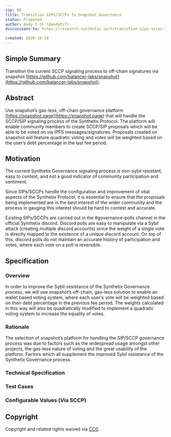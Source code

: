 ```yaml
---
sip: 90
title: Transition SIPs/SCCPs to Snapshot Governance
status: Proposed
author: Andy T CF (@andytcf)
discussions-to: https://research.synthetix.io/t/transition-sips-sccps-to-snapshot-governance/209

created: 2020-10-14
---
```


<!--You can leave these HTML comments in your merged SIP and delete the visible duplicate text guides, they will not appear and may be helpful to refer to if you edit it again. This is the suggested template for new SIPs. Note that an SIP number will be assigned by an editor. When opening a pull request to submit your SIP, please use an abbreviated title in the filename, `sip-draft_title_abbrev.md`. The title should be 44 characters or less.-->

## Simple Summary

<!--"If you can't explain it simply, you don't understand it well enough." Simply describe the outcome the proposed changes intends to achieve. This should be non-technical and accessible to a casual community member.-->

Transition the current SCCP signaling process to off-chain signatures via snapshot [https://github.com/balancer-labs/snapshot](https://github.com/balancer-labs/snapshot).

## Abstract

<!--A short (~200 word) description of the proposed change, the abstract should clearly describe the proposed change. This is what *will* be done if the SIP is implemented, not *why* it should be done or *how* it will be done. If the SIP proposes deploying a new contract, write, "we propose to deploy a new contract that will do x".-->

Use snapshot’s gas-less, off-chain governance platform [https://snapshot.page](https://snapshot.page) that will handle the SCCP/SIP signaling process of the Synthetix Protocol. The platform will enable community members to create SCCP/SIP proposals which will be able to be voted on via IPFS messages/signatures. Proposals created on snapshot will feature quadratic voting and votes will be weighted based on the user’s debt percentage in the last fee period.

## Motivation

<!--This is the problem statement. This is the *why* of the SIP. It should clearly explain *why* the current state of the protocol is inadequate.  It is critical that you explain *why* the change is needed, if the SIP proposes changing how something is calculated, you must address *why* the current calculation is innaccurate or wrong. This is not the place to describe how the SIP will address the issue!-->

The current Synthetix Governance signaling process is non-sybil resistant, easy to contest, and not a good indicator of community participation and sentiment.

Since SIPs/SCCPs handle the configuration and improvement of vital aspects of the Synthetix Protocol, it is essential to ensure that the proposals being implemented are in the best interest of the wider community and the process in gauging this interest should be hard to contest and accurate.

Existing SIPs/SCCPs are carried out in the #governance-polls channel in the official Synthetix discord. Discord polls are easy to manipulate via a Sybil attack (creating multiple discord accounts) since the weight of a single vote is directly mapped to the existence of a unique discord account. On top of this, discord polls do not maintain an accurate history of participation and votes, where each vote on a poll is reversible.

## Specification

<!--The specification should describe the syntax and semantics of any new feature, there are five sections
1. Overview
2. Rationale
3. Technical Specification
4. Test Cases
5. Configurable Values
-->

### Overview

<!--This is a high level overview of *how* the SIP will solve the problem. The overview should clearly describe how the new feature will be implemented.-->

In order to improve the Sybil-resistance of the Synthetix Governance process, we will use snapshot’s off-chain, gas-less solution to enable an wallet based voting system, where each user's vote will be weighted based on their debt percentage in the previous fee period. The weights calculated in this way will also be quadratically modified to implement a quadratic voting system to increase the equality of votes.

### Rationale

<!--This is where you explain the reasoning behind how you propose to solve the problem. Why did you propose to implement the change in this way, what were the considerations and trade-offs. The rationale fleshes out what motivated the design and why particular design decisions were made. It should describe alternate designs that were considered and related work. The rationale may also provide evidence of consensus within the community, and should discuss important objections or concerns raised during discussion.-->

The selection of snapshot’s platform for handling the SIP/SCCP governance process was due to factors such as the widespread usage amongst other projects, the gas-less nature of voting and the great usability of the platform. Factors which all supplement the improved Sybil resistance of the Synthetix Governance process.

### Technical Specification

<!--The technical specification should outline the public API of the changes proposed. That is, changes to any of the interfaces Synthetix currently exposes or the creations of new ones.-->

### Test Cases

<!--Test cases for an implementation are mandatory for SIPs but can be included with the implementation..-->

### Configurable Values (Via SCCP)

<!--Please list all values configurable via SCCP under this implementation.-->

## Copyright

Copyright and related rights waived via [CC0](https://creativecommons.org/publicdomain/zero/1.0/).
